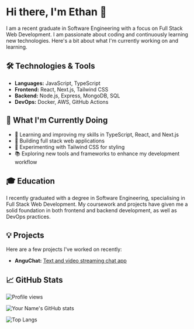 # Hi there, I'm Ethan 👋

I am a recent graduate in Software Engineering with a focus on Full Stack Web Development. I am passionate about coding and continuously learning new technologies. Here's a bit about what I'm currently working on and learning.

## 🛠️ Technologies & Tools

- **Languages:** JavaScript, TypeScript
- **Frontend:** React, Next.js, Tailwind CSS
- **Backend:** Node.js, Express, MongoDB, SQL
- **DevOps:** Docker, AWS, GitHub Actions

## 🚀 What I'm Currently Doing

- 🌱 Learning and improving my skills in TypeScript, React, and Next.js
- 🔨 Building full stack web applications
- 🎨 Experimenting with Tailwind CSS for styling
- 📚 Exploring new tools and frameworks to enhance my development workflow

## 🎓 Education

I recently graduated with a degree in Software Engineering, specialising in Full Stack Web Development. My coursework and projects have given me a solid foundation in both frontend and backend development, as well as DevOps practices.


## 💡 Projects

Here are a few projects I've worked on recently:

- **AnguChat:** [Text and video streaming chat app](https://github.com/ejbolts/AnguChat)

## 📈 GitHub Stats

![Profile views](https://komarev.com/ghpvc/?username=ejbolts&color=blue&abbreviated=true)

![Your Name's GitHub stats](https://github-readme-stats.vercel.app/api?username=ejbolts&show_icons=true&hide_border=true)

![Top Langs](https://github-readme-stats.vercel.app/api/top-langs/?username=ejbolts&layout=compact)
